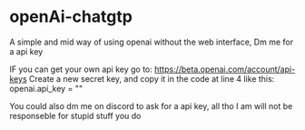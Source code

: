 # openAi-chatgtp
A simple and mid way of using openai without the web interface, Dm me for a api key


IF you can get your own api key go to: https://beta.openai.com/account/api-keys Create a new secret key, and copy it in the code at line 4 like this:
openai.api_key = "<your-api-key>"
  
  You could also dm me on discord to ask for a api key, all tho I am will not be responseble for stupid stuff you do
